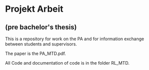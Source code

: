 # Projekt Arbeit 
## (pre bachelor's thesis)
This is a repository for work on the PA and for information exchange between students and supervisors.


The paper is the PA_MTD.pdf.

All Code and documentation of code is in the folder RL_MTD.
